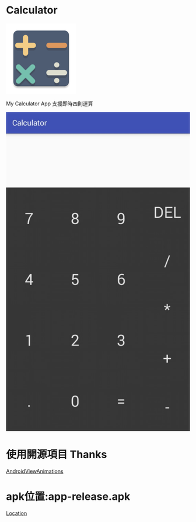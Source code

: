 # Calculator
![](.\app\src\main\res\mipmap-xxxhdpi\ic_launcher.png)

My Calculator App
支援即時四則運算

![](app.jpg)

# 使用開源項目 Thanks
[AndroidViewAnimations](https://github.com/daimajia/AndroidViewAnimations)

# apk位置:app-release.apk
[Location](./app/release/)


